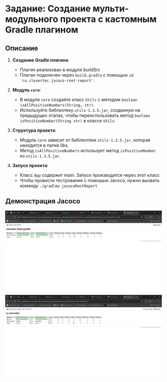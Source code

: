 # Задание: Создание мульти-модульного проекта с кастомным Gradle плагином

## Описание

1. **Создание Gradle плагина**:
    - Плагин реализован в модуле buildSrc
    - Плагин подключен через `build.gradle` с помощью `id 'ru.clevertec.jacoco-root-report'`.

2. **Модуль `core`**:
    - В модуле `core` создайте класс `Utils` с методом `boolean isAllPositiveNumbers(String… str)`.
    - Используйте библиотеку `utils-1.3.5.jar`, созданную на предыдущих этапах, чтобы переиспользовать метод `boolean isPositiveNumber(String str)` в классе `Utils`.

3. **Структура проекта**:
    - Модуль `core` зависит от библиотеки `utils-1.3.5.jar`, которая находится в папке libs.
    - Метод `isAllPositiveNumbers` использует метод `isPositiveNumber` из `utils-1.3.5.jar`.

4. **Запуск проекта**:
    - Класс `App` содержит main. Запуск производится через этот класс
    - Чтобы провести тестрование с помошью Jacoco, нужно вызвать команду `./gradlew jacocoRootReport`

## Демонстрация Jacoco

![Jacoco Report Screen 1](docs/img/1.png)
![Jacoco Report Screen 2](docs/img/2.png)
